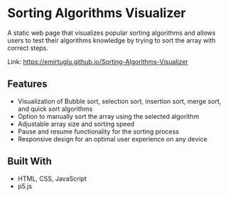 # Sorting Algorithms Visualizer

A static web page that visualizes popular sorting algorithms and allows users to test their algorithms knowledge by trying to sort the array with correct steps.

Link: https://emirtuglu.github.io/Sorting-Algorithms-Visualizer 


## Features
- Visualization of Bubble sort, selection sort, insertion sort, merge sort, and quick sort algorithms
- Option to manually sort the array using the selected algorithm
- Adjustable array size and sorting speed
- Pause and resume functionality for the sorting process
- Responsive design for an optimal user experience on any device

## Built With
- HTML, CSS, JavaScript
- p5.js
